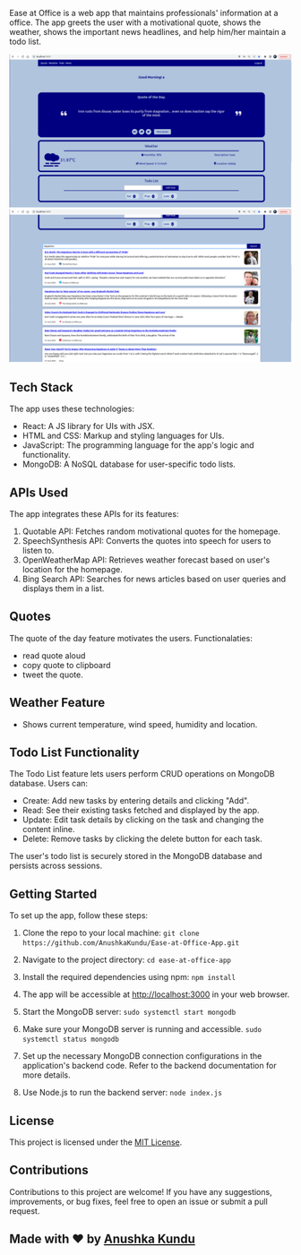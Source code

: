 
Ease at Office is a web app that maintains professionals' information at a office.  The app greets the user with a motivational quote, shows the weather, shows the important news headlines, and help him/her maintain a todo list.

![Image 1](./screen%20grab/img1.png)
![Image 2](./screen%20grab/img2.png)

## Tech Stack

The app uses these technologies:

- React: A JS library for UIs with JSX.
- HTML and CSS: Markup and styling languages for UIs.
- JavaScript: The programming language for the app's logic and functionality.
- MongoDB: A NoSQL database for user-specific todo lists.

## APIs Used

The app integrates these APIs for its features:

1. Quotable API: Fetches random motivational quotes for the homepage.
2. SpeechSynthesis API: Converts the quotes into speech for users to listen to.
3. OpenWeatherMap API: Retrieves weather forecast based on user's location for the homepage.
4. Bing Search API: Searches for news articles based on user queries and displays them in a list.

## Quotes 
The quote of the day feature motivates the users.
Functionalaties: 
 - read quote aloud
 - copy quote to clipboard
 - tweet the quote.

## Weather Feature
 - Shows current temperature, wind speed, humidity and location. 

## Todo List Functionality

The Todo List feature lets users perform CRUD operations on MongoDB database. 
Users can:

- Create: Add new tasks by entering details and clicking "Add".
- Read: See their existing tasks fetched and displayed by the app.
- Update: Edit task details by clicking on the task and changing the content inline.
- Delete: Remove tasks by clicking the delete button for each task.

The user's todo list is securely stored in the MongoDB database and persists across sessions.

## Getting Started

To set up the app, follow these steps:

1. Clone the repo to your local machine:
```git clone https://github.com/AnushkaKundu/Ease-at-Office-App.git```

2. Navigate to the project directory:
```cd ease-at-office-app```

4. Install the required dependencies using npm:
```npm install```

5. The app will be accessible at [http://localhost:3000](http://localhost:3000) in your web browser.

6. Start the MongoDB server:
```sudo systemctl start mongodb```

7. Make sure your MongoDB server is running and accessible.
```sudo systemctl status mongodb```

8. Set up the necessary MongoDB connection configurations in the application's backend code. Refer to the backend documentation for more details.

9. Use Node.js to run the backend server:
```node index.js```

## License

This project is licensed under the [MIT License](https://opensource.org/licenses/MIT).

## Contributions

Contributions to this project are welcome! If you have any suggestions, improvements, or bug fixes, feel free to open an issue or submit a pull request.

## Made with ❤️ by [Anushka Kundu](https://github.com/AnushkaKundu)
